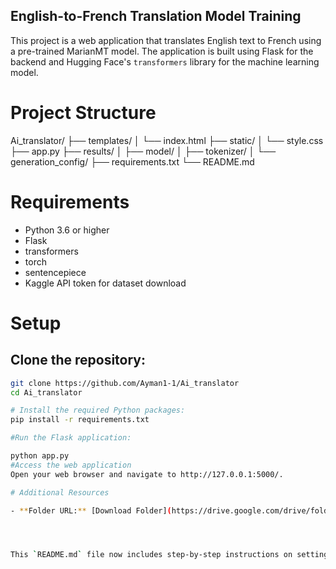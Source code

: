 ## English-to-French Translation Model Training

This project is a web application that translates English text to French using a pre-trained MarianMT model. The application is built using Flask for the backend and Hugging Face's `transformers` library for the machine learning model.

# Project Structure

Ai_translator/
├── templates/
│ └── index.html
├── static/
│ └── style.css
├── app.py
├── results/
│ ├── model/
│ ├── tokenizer/
│ └── generation_config/
├── requirements.txt
└── README.md

# Requirements

- Python 3.6 or higher
- Flask
- transformers
- torch
- sentencepiece
- Kaggle API token for dataset download

# Setup

## Clone the repository:

```sh
git clone https://github.com/Ayman1-1/Ai_translator
cd Ai_translator

# Install the required Python packages:
pip install -r requirements.txt

#Run the Flask application:

python app.py
#Access the web application
Open your web browser and navigate to http://127.0.0.1:5000/.

# Additional Resources

- **Folder URL:** [Download Folder](https://drive.google.com/drive/folders/1kHdfY8Ga4xNbn5CsiAiOAoNizm00WBqM?usp=sharing)




This `README.md` file now includes step-by-step instructions on setting up the project, installing the necessary packages, and running the application.
```
